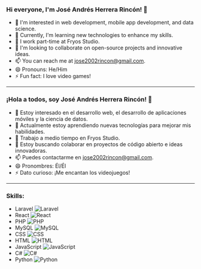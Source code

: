
### Hi everyone, I'm José Andrés Herrera Rincón! 👋

- 👀 I'm interested in web development, mobile app development, and data science.
- 🌱 Currently, I'm learning new technologies to enhance my skills.
- 💼 I work part-time at Fryos Studio.
- 💞️ I'm looking to collaborate on open-source projects and innovative ideas.
- 📫 You can reach me at jose2002rincon@gmail.com.
- 😄 Pronouns: He/Him
- ⚡ Fun fact: I love video games!

---


### ¡Hola a todos, soy José Andrés Herrera Rincón! 👋

- 👀 Estoy interesado en el desarrollo web, el desarrollo de aplicaciones móviles y la ciencia de datos.
- 🌱 Actualmente estoy aprendiendo nuevas tecnologías para mejorar mis habilidades.
- 💼 Trabajo a medio tiempo en Fryos Studio.
- 💞️ Estoy buscando colaborar en proyectos de código abierto e ideas innovadoras.
- 📫 Puedes contactarme en jose2002rincon@gmail.com.
- 😄 Pronombres: Él/Él
- ⚡ Dato curioso: ¡Me encantan los videojuegos!

---

### Skills:

- Laravel ![Laravel](https://img.shields.io/badge/-Laravel-FF2D20?logo=laravel&logoColor=white)
- React ![React](https://img.shields.io/badge/-React-61DAFB?logo=react&logoColor=white)
- PHP ![PHP](https://img.shields.io/badge/-PHP-777BB4?logo=php&logoColor=white)
- MySQL ![MySQL](https://img.shields.io/badge/-MySQL-4479A1?logo=mysql&logoColor=white)
- CSS ![CSS](https://img.shields.io/badge/-CSS-1572B6?logo=css3&logoColor=white)
- HTML ![HTML](https://img.shields.io/badge/-HTML-E34F26?logo=html5&logoColor=white)
- JavaScript ![JavaScript](https://img.shields.io/badge/-JavaScript-F7DF1E?logo=javascript&logoColor=black)
- C# ![C#](https://img.shields.io/badge/-C%23-239120?logo=c-sharp&logoColor=white)
- Python ![Python](https://img.shields.io/badge/-Python-3776AB?logo=python&logoColor=white)
